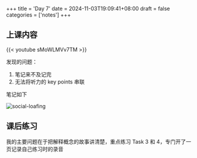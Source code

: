+++
title = 'Day 7'
date = 2024-11-03T19:09:41+08:00
draft = false
categories = ['notes']
+++

## 上课内容

{{< youtube sMoWLMVv7TM >}}

发现的问题：

1. 笔记来不及记完
2. 无法将听力的 key points 串联

笔记如下

![social-loafing](/img/day_7/social_loafing.jpg)

## 课后练习

我的主要问题在于把解释概念的故事讲清楚，重点练习 Task 3 和 4，专门开了一页记录自己练习时的录音

